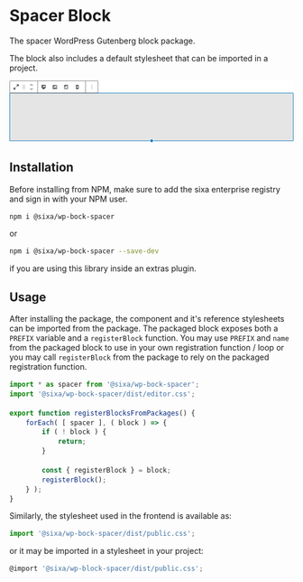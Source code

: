 # Spacer Block

The spacer WordPress Gutenberg block package.

The block also includes a default stylesheet that can be imported in a project.

![Spacer Block](blob/editor-screenshot.png)


## Installation
Before installing from NPM, make sure to add the sixa enterprise registry and sign in with your NPM user.
```bash
npm i @sixa/wp-bock-spacer
```

or
```bash
npm i @sixa/wp-bock-spacer --save-dev
```
if you are using this library inside an extras plugin.

## Usage
After installing the package, the component and it's reference stylesheets can
be imported from the package.
The packaged block exposes both a `PREFIX` variable and a `registerBlock` function.
You may use `PREFIX` and `name` from the packaged block to use in your own
registration function / loop or you may call `registerBlock` from the package
to rely on the packaged registration function.

```jsx
import * as spacer from '@sixa/wp-bock-spacer';
import '@sixa/wp-bock-spacer/dist/editor.css';

export function registerBlocksFromPackages() {
    forEach( [ spacer ], ( block ) => {
        if ( ! block ) {
            return;
        }

        const { registerBlock } = block;
        registerBlock();
    } );
}
```

Similarly, the stylesheet used in the frontend is available as:
```jsx
import '@sixa/wp-bock-spacer/dist/public.css';
```

or it may be imported in a stylesheet in your project:
```jsx
@import '@sixa/wp-block-spacer/dist/public.css';
```

